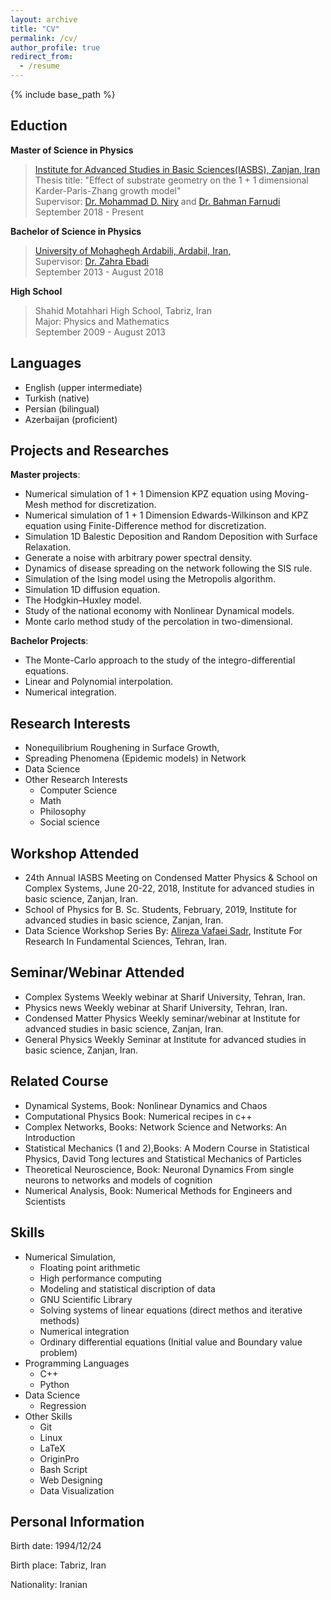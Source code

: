 ```yaml
---
layout: archive
title: "CV"
permalink: /cv/
author_profile: true
redirect_from:
  - /resume
---
```


{% include base_path %}



## Eduction


**Master of Science in Physics**

>[Institute for Advanced Studies in Basic Sciences(IASBS), Zanjan, Iran](https://iasbs.ac.ir/?lang=en)  
>Thesis title: "Effect of substrate geometry on the 1 + 1 dimensional Karder-Paris-Zhang growth model"  
>Supervisor: [Dr. Mohammad D. Niry](https://iasbs.ac.ir/~m.d.niry/) and [Dr. Bahman Farnudi](https://iasbs.ac.ir/~farnudi/stsn_eng.htm)  
>September 2018 - Present

**Bachelor of Science in Physics**

>[University of Mohaghegh Ardabili, Ardabil, Iran,](https://uma.ac.ir/index.php?slc_lang=en)  
>Supervisor: [Dr. Zahra Ebadi](https://scholar.google.com/citations?user=capnNHYAAAAJ&hl=en)  
>September 2013 - August 2018

**High School**  
>Shahid Motahhari High School, Tabriz, Iran  
>Major: Physics and Mathematics  
>September 2009 - August 2013

## Languages
* English (upper intermediate)
* Turkish (native)
* Persian (bilingual)
* Azerbaijan (proficient)

## Projects and Researches

**Master projects**:
* Numerical simulation of 1 + 1 Dimension KPZ equation using Moving-Mesh method for discretization.    
* Numerical simulation of 1 + 1 Dimension Edwards-Wilkinson and KPZ equation using Finite-Difference method for discretization.     
* Simulation 1D Balestic Deposition and Random Deposition with Surface Relaxation.        
* Generate a noise with arbitrary power spectral density.    
* Dynamics of disease spreading on the network following the SIS rule.    
* Simulation of the Ising model using the Metropolis algorithm.    
* Simulation 1D diffusion equation.  
* The Hodgkin–Huxley model.  
* Study of the national economy with Nonlinear Dynamical models.  
* Monte carlo method study of the percolation in two-dimensional.    

**Bachelor Projects**:
* The Monte-Carlo approach to the study of the integro-differential equations.  
* Linear and Polynomial interpolation.
* Numerical integration.

## Research Interests
* Nonequilibrium Roughening in Surface Growth,
* Spreading Phenomena (Epidemic models) in Network
* Data Science
* Other Research Interests 
  * Computer Science
  * Math
  * Philosophy
  * Social science

## Workshop Attended 
* 24th Annual IASBS Meeting on Condensed Matter Physics & School on Complex Systems, June 20-22, 2018, Institute for advanced studies in basic science, Zanjan, Iran.  
* School of Physics for B. Sc. Students, February, 2019, Institute for advanced studies in basic science, Zanjan, Iran.
* Data Science Workshop Series By: [Alireza Vafaei Sadr](http://physics.ipm.ac.ir/~vafaei/), Institute For Research In Fundamental Sciences, Tehran, Iran.

## Seminar/Webinar Attended  
* Complex Systems Weekly webinar at Sharif University, Tehran, Iran.  
* Physics news Weekly webinar at Sharif University, Tehran, Iran.  
* Condensed Matter Physics Weekly seminar/webinar at Institute for advanced studies in basic science, Zanjan, Iran.  
* General Physics Weekly Seminar at Institute for advanced studies in basic science, Zanjan, Iran. 

## Related Course
* Dynamical Systems, Book: Nonlinear Dynamics and Chaos  
* Computational Physics Book: Numerical recipes in c++  
* Complex Networks, Books: Network Science and Networks: An Introduction  
* Statistical Mechanics (1 and 2),Books: A Modern Course in Statistical Physics, David Tong lectures and Statistical Mechanics of Particles 
* Theoretical Neuroscience, Book: Neuronal Dynamics From single neurons to networks and models of cognition  
* Numerical Analysis, Book: Numerical Methods for Engineers and Scientists

## Skills
* Numerical Simulation,
  * Floating point arithmetic
  * High performance computing
  * Modeling and statistical discription of data
  * GNU Scientific Library
  * Solving systems of linear equations (direct methos and iterative methods)
  * Numerical integration
  * Ordinary differential equations (Initial value and Boundary value problem)
* Programming Languages
  * C++ 
  * Python
* Data Science
  * Regression
* Other Skills
  * Git 
  * Linux
  * LaTeX
  * OriginPro
  * Bash Script
  * Web Designing
  * Data Visualization
  
## Personal Information

Birth date: 1994/12/24

Birth place: Tabriz, Iran

Nationality: Iranian

